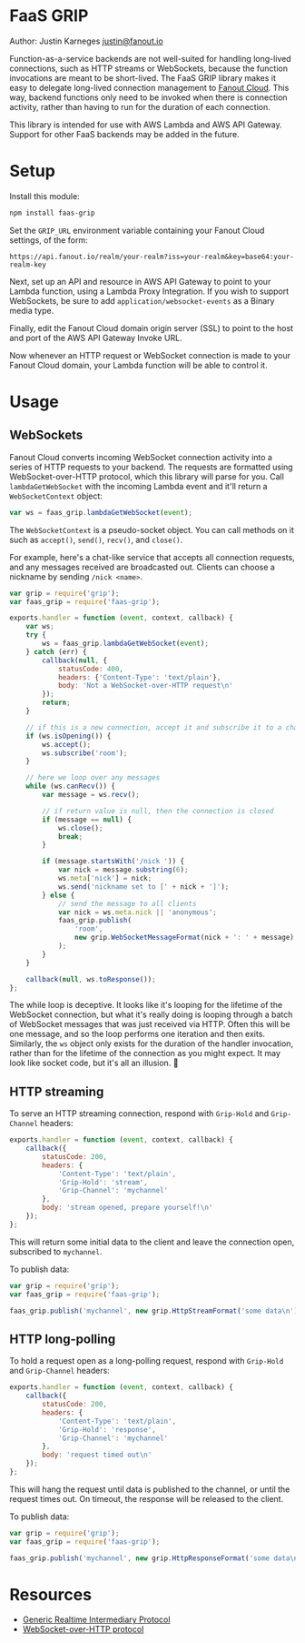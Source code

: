 # FaaS GRIP

Author: Justin Karneges <justin@fanout.io>

Function-as-a-service backends are not well-suited for handling long-lived connections, such as HTTP streams or WebSockets, because the function invocations are meant to be short-lived. The FaaS GRIP library makes it easy to delegate long-lived connection management to [Fanout Cloud](https://fanout.io/cloud/). This way, backend functions only need to be invoked when there is connection activity, rather than having to run for the duration of each connection.

This library is intended for use with AWS Lambda and AWS API Gateway. Support for other FaaS backends may be added in the future.

# Setup

Install this module:

```sh
npm install faas-grip
```

Set the `GRIP_URL` environment variable containing your Fanout Cloud settings, of the form:

```
https://api.fanout.io/realm/your-realm?iss=your-realm&key=base64:your-realm-key
```

Next, set up an API and resource in AWS API Gateway to point to your Lambda function, using a Lambda Proxy Integration. If you wish to support WebSockets, be sure to add `application/websocket-events` as a Binary media type.

Finally, edit the Fanout Cloud domain origin server (SSL) to point to the host and port of the AWS API Gateway Invoke URL.

Now whenever an HTTP request or WebSocket connection is made to your Fanout Cloud domain, your Lambda function will be able to control it.

# Usage

## WebSockets

Fanout Cloud converts incoming WebSocket connection activity into a series of HTTP requests to your backend. The requests are formatted using WebSocket-over-HTTP protocol, which this library will parse for you. Call `lambdaGetWebSocket` with the incoming Lambda event and it'll return a `WebSocketContext` object:

```js
var ws = faas_grip.lambdaGetWebSocket(event);
```

The `WebSocketContext` is a pseudo-socket object. You can call methods on it such as `accept()`, `send()`, `recv()`, and `close()`.

For example, here's a chat-like service that accepts all connection requests, and any messages received are broadcasted out. Clients can choose a nickname by sending `/nick <name>`.

```js
var grip = require('grip');
var faas_grip = require('faas-grip');

exports.handler = function (event, context, callback) {
    var ws;
    try {
        ws = faas_grip.lambdaGetWebSocket(event);
    } catch (err) {
        callback(null, {
            statusCode: 400,
            headers: {'Content-Type': 'text/plain'},
            body: 'Not a WebSocket-over-HTTP request\n'
        });
        return;
    }

    // if this is a new connection, accept it and subscribe it to a channel
    if (ws.isOpening()) {
        ws.accept();
        ws.subscribe('room');
    }

    // here we loop over any messages
    while (ws.canRecv()) {
        var message = ws.recv();

        // if return value is null, then the connection is closed
        if (message == null) {
            ws.close();
            break;
        }

        if (message.startsWith('/nick ')) {
            var nick = message.substring(6);
            ws.meta['nick'] = nick;
            ws.send('nickname set to [' + nick + ']');
        } else {
            // send the message to all clients
            var nick = ws.meta.nick || 'anonymous';
            faas_grip.publish(
                'room',
                new grip.WebSocketMessageFormat(nick + ': ' + message)
            );
        }
    }

    callback(null, ws.toResponse());
};
```

The while loop is deceptive. It looks like it's looping for the lifetime of the WebSocket connection, but what it's really doing is looping through a batch of WebSocket messages that was just received via HTTP. Often this will be one message, and so the loop performs one iteration and then exits. Similarly, the `ws` object only exists for the duration of the handler invocation, rather than for the lifetime of the connection as you might expect. It may look like socket code, but it's all an illusion. :tophat:

## HTTP streaming

To serve an HTTP streaming connection, respond with `Grip-Hold` and `Grip-Channel` headers:

```js
exports.handler = function (event, context, callback) {
    callback({
        statusCode: 200,
        headers: {
            'Content-Type': 'text/plain',
            'Grip-Hold': 'stream',
            'Grip-Channel': 'mychannel'
        },
        body: 'stream opened, prepare yourself!\n'
    });
};
```

This will return some initial data to the client and leave the connection open, subscribed to `mychannel`.

To publish data:

```js
var grip = require('grip');
var faas_grip = require('faas-grip');

faas_grip.publish('mychannel', new grip.HttpStreamFormat('some data\n'));
```

## HTTP long-polling

To hold a request open as a long-polling request, respond with `Grip-Hold` and `Grip-Channel` headers:

```js
exports.handler = function (event, context, callback) {
    callback({
        statusCode: 200,
        headers: {
            'Content-Type': 'text/plain',
            'Grip-Hold': 'response',
            'Grip-Channel': 'mychannel'
        },
        body: 'request timed out\n'
    });
};
```

This will hang the request until data is published to the channel, or until the request times out. On timeout, the response will be released to the client.

To publish data:

```js
var grip = require('grip');
var faas_grip = require('faas-grip');

faas_grip.publish('mychannel', new grip.HttpResponseFormat('some data\n'));
```

# Resources

* [Generic Realtime Intermediary Protocol](http://pushpin.org/docs/protocols/grip/)
* [WebSocket-over-HTTP protocol](http://pushpin.org/docs/protocols/websocket-over-http/)
